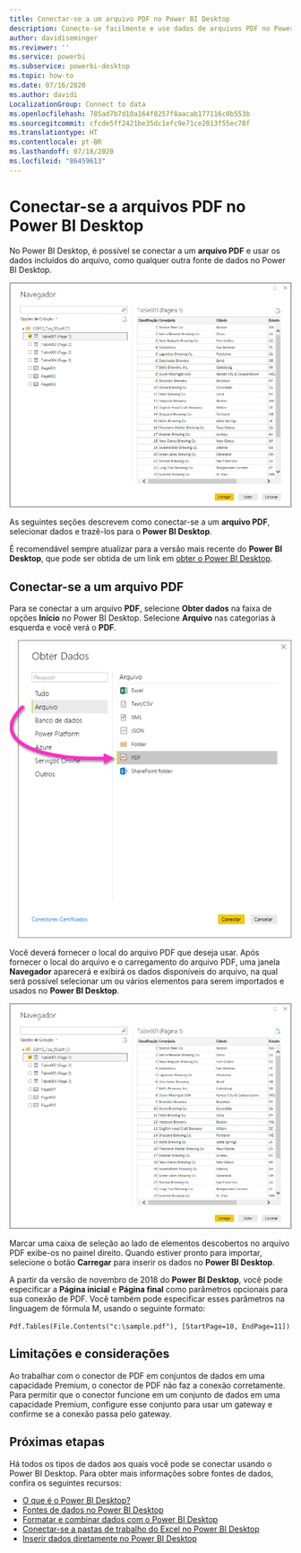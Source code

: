 ```yaml
---
title: Conectar-se a um arquivo PDF no Power BI Desktop
description: Conecte-se facilmente e use dados de arquivos PDF no Power BI Desktop
author: davidiseminger
ms.reviewer: ''
ms.service: powerbi
ms.subservice: powerbi-desktop
ms.topic: how-to
ms.date: 07/16/2020
ms.author: davidi
LocalizationGroup: Connect to data
ms.openlocfilehash: 785ad7b7d10a164f8257f8aacab177116c0b553b
ms.sourcegitcommit: cfcde5ff2421be35dc1efc9e71ce2013f55ec78f
ms.translationtype: HT
ms.contentlocale: pt-BR
ms.lasthandoff: 07/18/2020
ms.locfileid: "86459613"
---
```

# <a name="connect-to-pdf-files-in-power-bi-desktop"></a>Conectar-se a arquivos PDF no Power BI Desktop
No Power BI Desktop, é possível se conectar a um **arquivo PDF** e usar os dados incluídos do arquivo, como qualquer outra fonte de dados no Power BI Desktop.

![Conectar-se aos dados em arquivos PDF](media/desktop-connect-pdf/connect-pdf-04.png)

As seguintes seções descrevem como conectar-se a um **arquivo PDF**, selecionar dados e trazê-los para o **Power BI Desktop**.

É recomendável sempre atualizar para a versão mais recente do **Power BI Desktop**, que pode ser obtida de um link em [obter o Power BI Desktop](../fundamentals/desktop-get-the-desktop.md). 

## <a name="connect-to-a-pdf-file"></a>Conectar-se a um arquivo PDF
Para se conectar a um arquivo **PDF**, selecione **Obter dados** na faixa de opções **Início** no Power BI Desktop. Selecione **Arquivo** nas categorias à esquerda e você verá o **PDF**.

![Selecionar PDF em Obter dados](media/desktop-connect-pdf/connect-pdf-01.png)

Você deverá fornecer o local do arquivo PDF que deseja usar. Após fornecer o local do arquivo e o carregamento do arquivo PDF, uma janela **Navegador** aparecerá e exibirá os dados disponíveis do arquivo, na qual será possível selecionar um ou vários elementos para serem importados e usados no **Power BI Desktop**.

![Conectar-se aos dados em arquivos PDF](media/desktop-connect-pdf/connect-pdf-04.png)

Marcar uma caixa de seleção ao lado de elementos descobertos no arquivo PDF exibe-os no painel direito. Quando estiver pronto para importar, selecione o botão **Carregar** para inserir os dados no **Power BI Desktop**.

A partir da versão de novembro de 2018 do **Power BI Desktop**, você pode especificar a **Página inicial** e **Página final** como parâmetros opcionais para sua conexão de PDF. Você também pode especificar esses parâmetros na linguagem de fórmula M, usando o seguinte formato:

`Pdf.Tables(File.Contents("c:\sample.pdf"), [StartPage=10, EndPage=11])`

## <a name="limitations-and-considerations"></a>Limitações e considerações

Ao trabalhar com o conector de PDF em conjuntos de dados em uma capacidade Premium, o conector de PDF não faz a conexão corretamente. Para permitir que o conector funcione em um conjunto de dados em uma capacidade Premium, configure esse conjunto para usar um gateway e confirme se a conexão passa pelo gateway.  


## <a name="next-steps"></a>Próximas etapas
Há todos os tipos de dados aos quais você pode se conectar usando o Power BI Desktop. Para obter mais informações sobre fontes de dados, confira os seguintes recursos:

* [O que é o Power BI Desktop?](../fundamentals/desktop-what-is-desktop.md)
* [Fontes de dados no Power BI Desktop](desktop-data-sources.md)
* [Formatar e combinar dados com o Power BI Desktop](desktop-shape-and-combine-data.md)
* [Conectar-se a pastas de trabalho do Excel no Power BI Desktop](desktop-connect-excel.md)   
* [Inserir dados diretamente no Power BI Desktop](desktop-enter-data-directly-into-desktop.md)   
